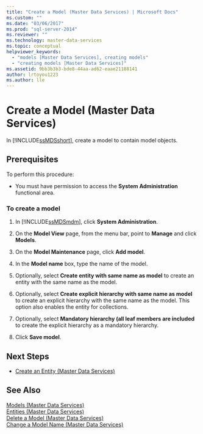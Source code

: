 ```yaml
---
title: "Create a Model (Master Data Services) | Microsoft Docs"
ms.custom: ""
ms.date: "03/06/2017"
ms.prod: "sql-server-2014"
ms.reviewer: ""
ms.technology: master-data-services
ms.topic: conceptual
helpviewer_keywords: 
  - "models [Master Data Services], creating models"
  - "creating models [Master Data Services]"
ms.assetid: 9bb3b3b3-bde8-44aa-ad62-eaae21188141
author: lrtoyou1223
ms.author: lle
---
```

# Create a Model (Master Data Services)
  In [!INCLUDE[ssMDSshort](../includes/ssmdsshort-md.md)], create a model to contain model objects.  
  
## Prerequisites  
 To perform this procedure:  
  
-   You must have permission to access the **System Administration** functional area.  
  
### To create a model  
  
1.  In [!INCLUDE[ssMDSmdm](../includes/ssmdsmdm-md.md)], click **System Administration**.  
  
2.  On the **Model View** page, from the menu bar, point to **Manage** and click **Models**.  
  
3.  On the **Model Maintenance** page, click **Add model**.  
  
4.  In the **Model name** box, type the name of the model.  
  
5.  Optionally, select **Create entity with same name as model** to create an entity with the same name as the model.  
  
6.  Optionally, select **Create explicit hierarchy with same name as model** to create an explicit hierarchy with the same name as the model. This option also enables the entity for collections.  
  
7.  Optionally, select **Mandatory hierarchy (all leaf members are included** to create the explicit hierarchy as a mandatory hierarchy.  
  
8.  Click **Save model**.  
  
## Next Steps  
  
-   [Create an Entity &#40;Master Data Services&#41;](create-an-entity-master-data-services.md)  
  
## See Also  
 [Models &#40;Master Data Services&#41;](../../2014/master-data-services/models-master-data-services.md)   
 [Entities &#40;Master Data Services&#41;](../../2014/master-data-services/entities-master-data-services.md)   
 [Delete a Model &#40;Master Data Services&#41;](../../2014/master-data-services/delete-a-model-master-data-services.md)   
 [Change a Model Name &#40;Master Data Services&#41;](../../2014/master-data-services/change-a-model-name-master-data-services.md)  
  
  
